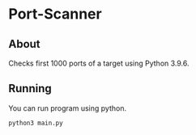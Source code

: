 # Port-Scanner
## About
Checks first 1000 ports of a target using Python 3.9.6.
## Running
You can run program using python.
```
python3 main.py
```
